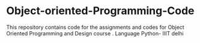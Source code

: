 # Object-oriented-Programming-Code
This repository contains code for the assignments and codes for Object Oriented Programming and Design course . Language Python- IIIT delhi 
